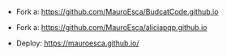 + Fork a: https://github.com/MauroEsca/BudcatCode.github.io
+ Fork a: https://github.com/MauroEsca/aliciapqp.github.io

+ Deploy: https://mauroesca.github.io/
